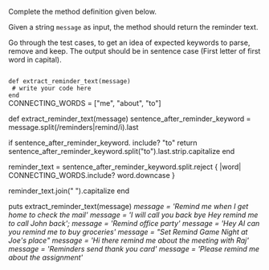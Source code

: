 Complete the method definition given below.

Given a string `message` as input, the method should return the reminder text.

Go through the test cases, to get an idea of expected keywords to parse, remove and keep. The output should be in sentence case (First letter of first word in capital).

<codeblock language="ruby" type="exercise" testMode="multipleInput">
<code>
def extract_reminder_text(message)
 # write your code here
end
</code>

<solution>
CONNECTING_WORDS = ["me", "about", "to"]

def extract_reminder_text(message)
  sentence_after_reminder_keyword = message.split(/reminders|remind/i).last

  if sentence_after_reminder_keyword. include? "to"
    return sentence_after_reminder_keyword.split("to").last.strip.capitalize
  end

  reminder_text = sentence_after_reminder_keyword.split.reject { |word|
    CONNECTING_WORDS.include? word.downcase
  }

  reminder_text.join(" ").capitalize
end
</solution>

<testcases>
<caller>
puts extract_reminder_text(message)
</caller>
<testcase>
<i>
message = 'Remind me when I get home to check the mail'
</i>
</testcase>
<testcase>
<i>
message = 'I will call you back bye Hey remind me to call John back';
</i>
</testcase>
<testcase>
<i>
message = 'Remind office party'
</i>
</testcase>
<testcase>
<i>
message = 'Hey AI can you remind me to buy groceries'
</i>
</testcase>
<testcase>
<i>
message = "Set Remind Game Night at Joe's place"
</i>
</testcase>
<testcase>
<i>
message = 'Hi there remind me about the meeting with Raj'
</i>
</testcase>
<testcase>
<i>
message = 'Reminders send thank you card'
</i>
</testcase>
<testcase>
<i>
message = 'Please remind me about the assignment'
</i>
</testcase>
</testcases>
</codeblock>